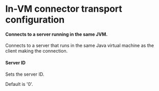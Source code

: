 # In-VM connector transport configuration
#### Connects to a server running in the same JVM.
Connects to a server that runs in the same Java virtual machine as the client making the connection.

#### Server ID
Sets the server ID. 

Default is '0'.

